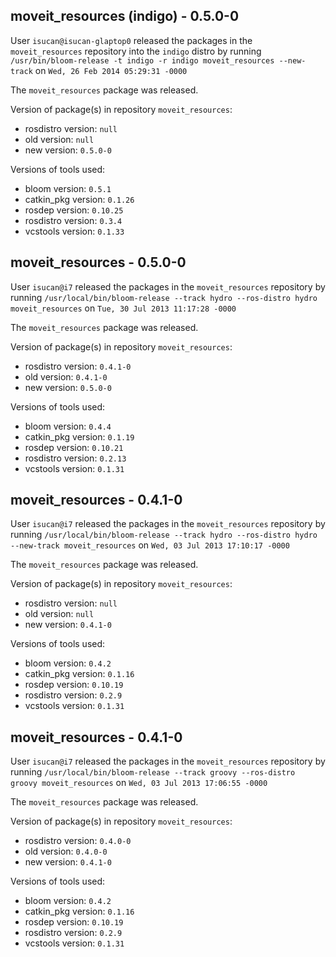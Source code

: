 ## moveit_resources (indigo) - 0.5.0-0

User `isucan@isucan-glaptop0` released the packages in the `moveit_resources` repository into the `indigo` distro by running `/usr/bin/bloom-release -t indigo -r indigo moveit_resources --new-track` on `Wed, 26 Feb 2014 05:29:31 -0000`

The `moveit_resources` package was released.

Version of package(s) in repository `moveit_resources`:
- rosdistro version: `null`
- old version: `null`
- new version: `0.5.0-0`

Versions of tools used:
- bloom version: `0.5.1`
- catkin_pkg version: `0.1.26`
- rosdep version: `0.10.25`
- rosdistro version: `0.3.4`
- vcstools version: `0.1.33`


## moveit_resources - 0.5.0-0

User `isucan@i7` released the packages in the `moveit_resources` repository by running `/usr/local/bin/bloom-release --track hydro --ros-distro hydro moveit_resources` on `Tue, 30 Jul 2013 11:17:28 -0000`

The `moveit_resources` package was released.

Version of package(s) in repository `moveit_resources`:
- rosdistro version: `0.4.1-0`
- old version: `0.4.1-0`
- new version: `0.5.0-0`

Versions of tools used:
- bloom version: `0.4.4`
- catkin_pkg version: `0.1.19`
- rosdep version: `0.10.21`
- rosdistro version: `0.2.13`
- vcstools version: `0.1.31`


## moveit_resources - 0.4.1-0

User `isucan@i7` released the packages in the `moveit_resources` repository by running `/usr/local/bin/bloom-release --track hydro --ros-distro hydro --new-track moveit_resources` on `Wed, 03 Jul 2013 17:10:17 -0000`

The `moveit_resources` package was released.

Version of package(s) in repository `moveit_resources`:
- rosdistro version: `null`
- old version: `null`
- new version: `0.4.1-0`

Versions of tools used:
- bloom version: `0.4.2`
- catkin_pkg version: `0.1.16`
- rosdep version: `0.10.19`
- rosdistro version: `0.2.9`
- vcstools version: `0.1.31`


## moveit_resources - 0.4.1-0

User `isucan@i7` released the packages in the `moveit_resources` repository by running `/usr/local/bin/bloom-release --track groovy --ros-distro groovy moveit_resources` on `Wed, 03 Jul 2013 17:06:55 -0000`

The `moveit_resources` package was released.

Version of package(s) in repository `moveit_resources`:
- rosdistro version: `0.4.0-0`
- old version: `0.4.0-0`
- new version: `0.4.1-0`

Versions of tools used:
- bloom version: `0.4.2`
- catkin_pkg version: `0.1.16`
- rosdep version: `0.10.19`
- rosdistro version: `0.2.9`
- vcstools version: `0.1.31`


